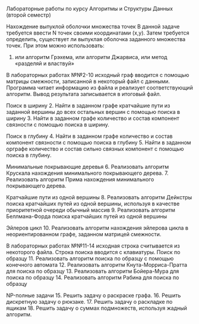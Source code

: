 Лабораторные работы
 по курсу Алгоритмы и Структуры Данных
(второй семестр)
 
Нахождение выпуклой оболочки множества точек
В данной задаче требуется ввести N точек своими координатами (x,y). Затем требуется определить, существует ли выпуклая оболочка заданного множества точек. При этом можно использовать:
1. 	или алгоритм Грэхема, или алгоритм Джарвиса, или метод «разделяй и властвуй»
 
В лабораторных работах №№2-10 исходный граф вводится с помощью матрицы смежности, записанной в некоторый файл с данными. Программа читает информацию из файла и реализует соответствующий алгоритм. Вывод результата записывается в итоговый файл.
 
Поиск в ширину
2.     Найти в заданном графе кратчайшие пути из заданной вершины до всех остальных вершин с помощью поиска в ширину
3.     Найти в заданном графе количество и состав компонент связности с помощью поиска в ширину.
 
Поиск в глубину
4.     Найти в заданном графе количество и состав компонент связности с помощью поиска в глубину
5.     Найти в заданном орграфе количество и состав сильно связных компонент с помощью поиска в глубину.
 
Минимальные покрывающие деревья
6.     Реализовать алгоритм Крускала нахождения минимального покрывающего дерева.
7.     Реализовать алгоритм Прима нахождения минимального покрывающего дерева.
 
Кратчайшие пути из одной вершины
8.     Реализовать алгоритм Дейкстры поиска кратчайших путей из одной вершины, используя в качестве приоритетной очереди обычный массив
9.     Реализовать алгоритм Беллмана-Форда поиска кратчайших путей из одной вершины
 
Эйлеров цикл
10. Реализовать алгоритм нахождения эйлерова цикла в неориентированном графе, заданном матрицей смежности.
 
В лабораторных работах №№11-14 исходная строка считывается из некоторого файла. Строка поиска вводится с клавиатуры.
Поиск по образцу
11. Реализовать алгоритм поиска по образцу с помощью конечного автомата
12. Реализовать алгоритм Кнута-Морриса-Пратта для поиска по образцу
13. Реализовать алгоритм Бойера-Мура для поиска по образцу
14. Реализовать алгоритм Рабина для поиска по образцу
 
NP-полные задачи
15. Решить задачу о раскраске графа.
16. Решить дискретную задачу о рюкзаке.
17. Решить задачу о раскладке по ящикам
18. Решить задачу о суммах подмножеств, используя жадный алгоритм.

